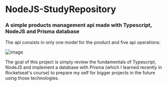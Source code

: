 # NodeJS-StudyRepository
<h3>A simple products management api made with Typescript, NodeJS and Prisma database </h3>
The api consists in only one model for the product and five api operations:

![image](https://user-images.githubusercontent.com/53490820/208245931-f846cdf1-b75f-44d5-9e4d-48604cd32c71.png)

The goal of this project is simply review the fundamentals of Typescript, NodeJS and implement a database with Prisma (which 
I learned recently in Rocketseat's course) to prepare my self for bigger projects in the future using those technologies.
